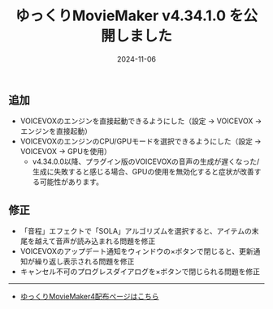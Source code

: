﻿---
title: ゆっくりMovieMaker v4.34.1.0 を公開しました
date: 2024-11-06
tags: [YMM4,お知らせ]
---
## 追加
- VOICEVOXのエンジンを直接起動できるようにした（設定 → VOICEVOX → エンジンを直接起動）
- VOICEVOXのエンジンのCPU/GPUモードを選択できるようにした（設定 → VOICEVOX → GPUを使用）
  - v4.34.0.0以降、プラグイン版のVOICEVOXの音声の生成が遅くなった/生成に失敗すると感じる場合、GPUの使用を無効化すると症状が改善する可能性があります。
## 修正
- 「音程」エフェクトで「SOLA」アルゴリズムを選択すると、アイテムの末尾を越えて音声が読み込まれる問題を修正
- VOICEVOXのアップデート通知をウィンドウの×ボタンで閉じると、更新通知が繰り返し表示される問題を修正
- キャンセル不可のプログレスダイアログを×ボタンで閉じられる問題を修正

---

- [ゆっくりMovieMaker4配布ページはこちら](../index.md)